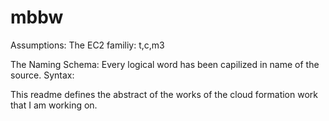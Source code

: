 # mbbw

Assumptions:
The EC2 familiy: t,c,m3

The Naming Schema: Every logical word has been capilized in name of the source.
  Syntax:
  
This readme defines the abstract of the works of the cloud formation work that I am working on.
